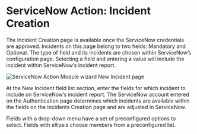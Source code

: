 # ServiceNow Action: Incident Creation

The Incident Creation page is available once the ServiceNow credentials are approved. Incidents on this page belong to two fields: Mandatory and Optional. The type of field and its incidents are chosen within ServiceNow’s configuration page. Selecting a field and entering a value will include the incident within ServiceNow’s incident report.

![ServiceNow Action Module wizard New Incident page](/img/product_docs/accessanalyzer/enterpriseauditor/admin/action/servicenow/incidentcreation.png)

At the New Incident field list section, enter the fields for which incident to include on ServiceNow’s incident report. The ServiceNow account entered on the Authentication page determines which incidents are available within the fields on the Incidents Creation page and are adjusted in ServiceNow.

Fields with a drop-down menu have a set of preconfigured options to select. Fields with ellipsis choose members from a preconfigured list.
